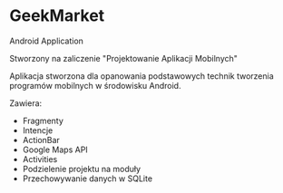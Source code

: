 # GeekMarket
Android Application

Stworzony na zaliczenie "Projektowanie Aplikacji Mobilnych"

Aplikacja stworzona dla opanowania podstawowych technik tworzenia programów mobilnych w środowisku Android.

Zawiera:
* Fragmenty
* Intencje
* ActionBar
* Google Maps API
* Activities
* Podzielenie projektu na moduły
* Przechowywanie danych w SQLite
